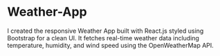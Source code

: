# Weather-App
I created the responsive Weather App built with React.js styled using Bootstrap for a clean UI. It fetches real-time weather data including temperature, humidity, and wind speed using the OpenWeatherMap API.
